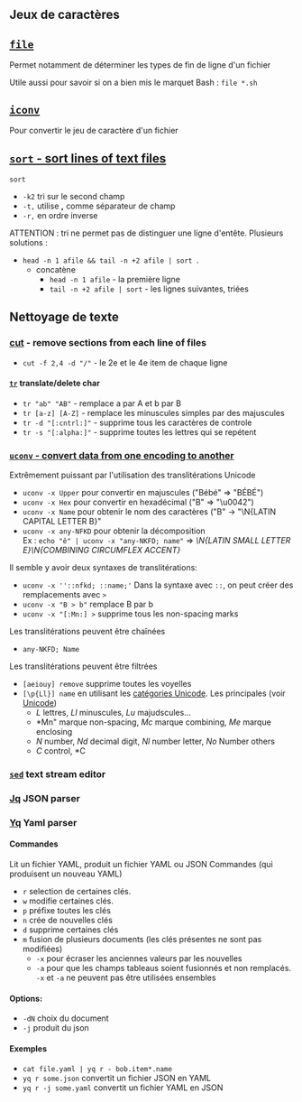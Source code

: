 
## Jeux de caractères

## [`file`](http://manpages.ubuntu.com/manpages/bionic/man1/file.1.html)
Permet notamment de déterminer les types de fin de ligne d'un fichier

Utile aussi pour savoir si on a bien mis le marquet Bash : `file *.sh`

## [`iconv`](https://doc.ubuntu-fr.org/iconv)
Pour convertir le jeu de caractère d'un fichier

## [`sort` - sort lines of text files](http://manpages.ubuntu.com/manpages/bionic/man1/sort.1.html)

`sort`
- `-k2` tri sur le second champ
- `-t,` utilise **,** comme séparateur de champ
- `-r,` en ordre inverse

ATTENTION : tri ne permet pas de distinguer une ligne d'entête. Plusieurs solutions :
- `head -n 1 afile && tail -n +2 afile | sort `. 
  - concatène
    - `head -n 1 afile` - la première ligne
    - `tail -n +2 afile | sort` - les lignes suivantes, triées


## Nettoyage de texte

### [cut](https://linux.die.net/man/1/cut) - remove sections from each line of files
- `cut -f 2,4 -d "/"` - le 2e et le 4e item de chaque ligne

#### [`tr`](https://linux.die.net/man/1/tr) translate/delete char
- `tr "ab" "AB"` - remplace a par A et b par B 
- `tr [a-z] [A-Z]` - remplace les minuscules simples par des majuscules
- `tr -d "[:cntrl:]"` - supprime tous les caractères de controle
- `tr -s "[:alpha:]"` - supprime toutes les lettres qui se repétent

### [`uconv` - convert data from one encoding to another](http://manpages.ubuntu.com/manpages/bionic/man1/uconv.1.html)

Extrêmement puissant par l'utilisation des translitérations Unicode
- `uconv -x Upper` pour convertir en majuscules ("Bébé" => "BÉBÉ")
- `uconv -x Hex` pour convertir en hexadécimal ("B" => "\u0042")
- `uconv -x Name` pour obtenir le nom des caractères ("B" -> "\N{LATIN CAPITAL LETTER B}"
- `uconv -x any-NFKD` pour obtenir la décomposition  
Ex : `echo "ê" | uconv -x "any-NKFD; name"` => *\N{LATIN SMALL LETTER E}\N{COMBINING CIRCUMFLEX ACCENT}*

Il semble y avoir deux syntaxes de translitérations:
- `uconv -x ''::nfkd; ::name;'`
Dans la syntaxe avec `::`, on peut créer des remplacements avec `>`
- `uconv -x "B > b"` remplace B par b
- `uconv -x "[:Mn:] >` supprime tous les non-spacing marks

Les translitérations peuvent être chaînées
- `any-NKFD; Name`

Les translitérations peuvent être filtrées
- `[aeiouy] remove` supprime toutes les voyelles
- `[\p{Ll}] name` en utilisant les [catégories Unicode](https://en.wikipedia.org/wiki/Unicode_character_property). Les principales (voir [Unicode](../formats/unicode))
  - *L* lettres, *Ll* minuscules, *Lu* majudscules...
  - *Mn" marque non-spacing, *Mc* marque combining, *Me* marque enclosing
  - *N* number, *Nd* decimal digit, *Nl* number letter, *No* Number others
  - *C* control, *C



### [`sed`](https://linux.die.net/man/1/sed) text stream editor


### [Jq](http://mikefarah.github.io/yq/read/) JSON parser

### [Yq](http://mikefarah.github.io/yq/read/) Yaml parser
#### Commandes
Lit un fichier YAML, produit un fichier YAML ou JSON
Commandes (qui produisent un nouveau YAML)
- `r` selection de certaines clés. 
- `w` modifie certaines clés.
- `p` préfixe toutes les clés
- `n` crée de nouvelles clés
- `d` supprime certaines clés
- `m` fusion de plusieurs documents (les clés présentes ne sont pas modifiées)  
  - `-x` pour écraser les anciennes valeurs par les nouvelles
  - `-a` pour que les champs tableaus soient fusionnés et non remplacés.  
    `-x` et `-a` ne peuvent pas être utilisées ensembles

#### Options:
- `-dN` choix du document
- `-j` produit du json

#### Exemples
- `cat file.yaml | yq r - bob.item*.name` 
- `yq r some.json` convertit un fichier JSON en YAML
- `yq r -j some.yaml` convertit un fichier YAML en JSON


